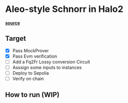 # Aleo-style Schnorr in Halo2

[**source**](https://github.com/AleoHQ/snarkVM/blob/mainnet-staging/console/account/src/signature/verify.rs)

## Target

- [x] Pass MockProver
- [x] Pass Evm verification
- [ ] Add a Fq2Fr Lossy conversion Circuit
- [ ] Asssign some inputs to instances
- [ ] Deploy to Sepolia
- [ ] Verify on chain

## How to run (WIP)
